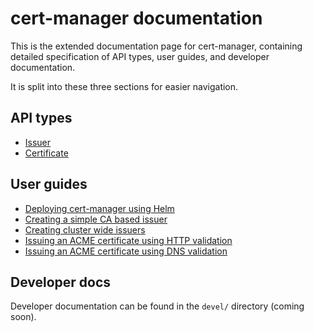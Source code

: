 # cert-manager documentation

This is the extended documentation page for cert-manager, containing detailed
specification of API types, user guides, and developer documentation.

It is split into these three sections for easier navigation.

## API types

* [Issuer](api-types/issuer/)
* [Certificate](api-types/certificate/)

## User guides

* [Deploying cert-manager using Helm](user-guides/helm.md)
* [Creating a simple CA based issuer](user-guides/ca-based-issuer.md)
* [Creating cluster wide issuers](user-guides/cluster-issuers.md)
* [Issuing an ACME certificate using HTTP validation](user-guides/acme-http-validation.md)
* [Issuing an ACME certificate using DNS validation](user-guides/acme-dns-validation.md)

## Developer docs

Developer documentation can be found in the `devel/` directory (coming soon).
